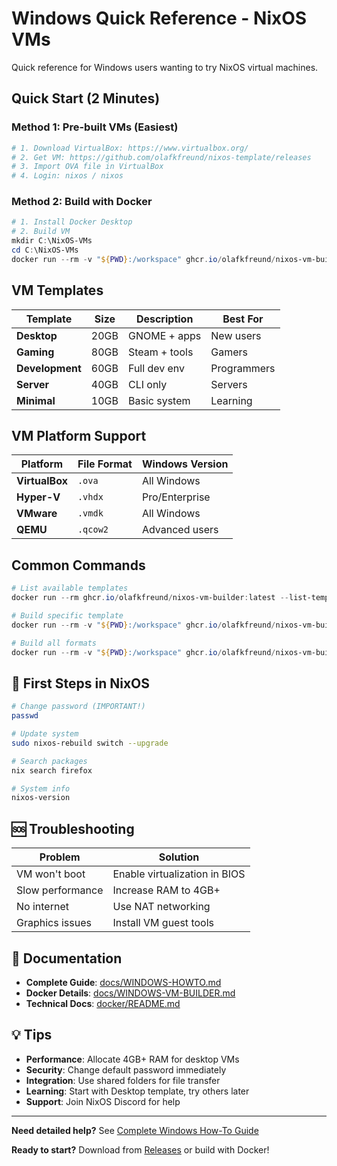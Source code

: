 # Windows Quick Reference - NixOS VMs

Quick reference for Windows users wanting to try NixOS virtual machines.

## Quick Start (2 Minutes)

### Method 1: Pre-built VMs (Easiest)

```powershell
# 1. Download VirtualBox: https://www.virtualbox.org/
# 2. Get VM: https://github.com/olafkfreund/nixos-template/releases
# 3. Import OVA file in VirtualBox
# 4. Login: nixos / nixos
```

### Method 2: Build with Docker

```powershell
# 1. Install Docker Desktop
# 2. Build VM
mkdir C:\NixOS-VMs
cd C:\NixOS-VMs
docker run --rm -v "${PWD}:/workspace" ghcr.io/olafkfreund/nixos-vm-builder:latest virtualbox --template desktop
```

## VM Templates

| Template        | Size | Description   | Best For    |
| --------------- | ---- | ------------- | ----------- |
| **Desktop**     | 20GB | GNOME + apps  | New users   |
| **Gaming**      | 80GB | Steam + tools | Gamers      |
| **Development** | 60GB | Full dev env  | Programmers |
| **Server**      | 40GB | CLI only      | Servers     |
| **Minimal**     | 10GB | Basic system  | Learning    |

## VM Platform Support

| Platform       | File Format | Windows Version |
| -------------- | ----------- | --------------- |
| **VirtualBox** | `.ova`      | All Windows     |
| **Hyper-V**    | `.vhdx`     | Pro/Enterprise  |
| **VMware**     | `.vmdk`     | All Windows     |
| **QEMU**       | `.qcow2`    | Advanced users  |

## Common Commands

```powershell
# List available templates
docker run --rm ghcr.io/olafkfreund/nixos-vm-builder:latest --list-templates

# Build specific template
docker run --rm -v "${PWD}:/workspace" ghcr.io/olafkfreund/nixos-vm-builder:latest [FORMAT] --template [TEMPLATE]

# Build all formats
docker run --rm -v "${PWD}:/workspace" ghcr.io/olafkfreund/nixos-vm-builder:latest all --template desktop
```

## 🔧 First Steps in NixOS

```bash
# Change password (IMPORTANT!)
passwd

# Update system
sudo nixos-rebuild switch --upgrade

# Search packages
nix search firefox

# System info
nixos-version
```

## 🆘 Troubleshooting

| Problem          | Solution                      |
| ---------------- | ----------------------------- |
| VM won't boot    | Enable virtualization in BIOS |
| Slow performance | Increase RAM to 4GB+          |
| No internet      | Use NAT networking            |
| Graphics issues  | Install VM guest tools        |

## 📖 Documentation

- **Complete Guide**: [docs/WINDOWS-HOWTO.md](WINDOWS-HOWTO.md)
- **Docker Details**: [docs/WINDOWS-VM-BUILDER.md](WINDOWS-VM-BUILDER.md)
- **Technical Docs**: [docker/README.md](../docker/README.md)

## 💡 Tips

- **Performance**: Allocate 4GB+ RAM for desktop VMs
- **Security**: Change default password immediately
- **Integration**: Use shared folders for file transfer
- **Learning**: Start with Desktop template, try others later
- **Support**: Join NixOS Discord for help

---

**Need detailed help?** See [Complete Windows How-To Guide](WINDOWS-HOWTO.md)

**Ready to start?** Download from [Releases](https://github.com/olafkfreund/nixos-template/releases) or build with Docker!
